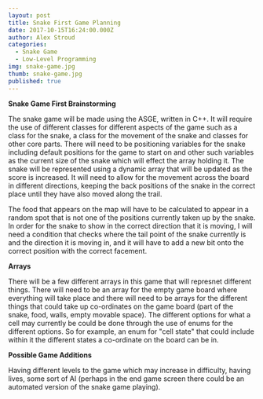 ```yaml
---
layout: post
title: Snake First Game Planning
date: 2017-10-15T16:24:00.000Z
author: Alex Stroud
categories:
  - Snake Game
  - Low-Level Programming
img: snake-game.jpg
thumb: snake-game.jpg
published: true
---
```


<b>Snake Game First Brainstorming</b>

The snake game will be made using the ASGE, written in C++. It will require the use of different classes for different aspects of the game such as a class for the snake, a class for the movement of the snake and classes for other core parts. There will need to be positioning variables for the snake including default positions for the game to start on and other such variables as the current size of the snake which will effect the array holding it. The snake will be represented using a dynamic array that will be updated as the score is increased. It will need to allow for the movement across the board in different directions, keeping the back positions of the snake in the correct place until they have also moved along the trail.

The food that appears on the map will have to be calculated to appear in a random spot that is not one of the positions currently taken up by the snake. In order for the snake to show in the correct direction that it is moving, I will need a condition that checks where the tail point of the snake currently is and the direction it is moving in, and it will have to add a new bit onto the correct position with the correct facement.



<b>Arrays</b>

There will be a few different arrays in this game that will represnet different things. There will need to be an array for the empty game board where everything will take place and there will need to be arrays for the different things that could take up co-ordinates on the game board (part of the snake, food, walls, empty movable space). The different options for what a cell may currently be could be done through the use of enums for the different options. So for example, an enum for "cell state" that could include within it the different states a co-ordinate on the board can be in.

<b>Possible Game Additions</b>

Having different levels to the game which may increase in difficulty, having lives, some sort of AI (perhaps in the end game screen there could be an automated version of the snake game playing).

